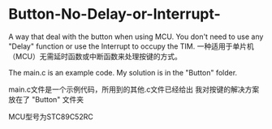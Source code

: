 # Button-No-Delay-or-Interrupt-
A way that deal with the button when using MCU. You don't need to use any "Delay" function or use the Interrupt to occupy the TIM.  一种适用于单片机（MCU）无需延时函数或中断函数来处理按键的方式。

The main.c is an example code.
My solution is in the "Button" folder.

main.c文件是一个示例代码，所用到的其他.c文件已经给出
我对按键的解决方案放在了 "Button" 文件夹

MCU型号为STC89C52RC
